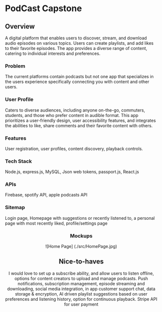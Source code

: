 # PodCast Capstone

## Overview
A digital platform that enables users to discover, stream, and download audio episodes on various topics. Users can create playlists, and add likes to their favorite episodes. The app provides a diverse range of content, catering to individual interests and preferences.

### Problem

The current platforms contain podcasts but not one app that specializes in the users experience specifically connecting you with content and other users.

### User Profile

Caters to diverse audiences, including anyone on-the-go, commuters, students, and those who prefer content in audible format. This app prioritizes a user-friendly design, user accessibility features, and integrates the abilities to like, share comments and their favorite content with others.

### Features

User registration, user profiles, content discovery, playback controls.


### Tech Stack

Node.js, express.js, MySQL,  Json web tokens, passport.js, React.js 

### APIs

Firebase, spotify API, apple podcasts API

### Sitemap

Login page, Homepage with suggestions or recently listened to, a personal page with most recently liked, profile/settings page
<SearchBar />
<Header />
<PodcastList />
<MediaPlayer />
<UserAuthentication />
<UserFavorites />
<UserSavedPlaylists />
<Footer />

### Mockups

![Home Page] (./src/HomePage.jpg)

## Nice-to-haves

I would love to set up a subscribe ability, and allow users to listen offline, options for content creators to upload and manage podcasts. Push notifications, subscription management, episode streaming and downloading, social media integration,  in app customer support chat, data storage & encryption, AI driven playlist suggestions based on user preferences and listening history, option for continuous playback. Stripe API for user payment